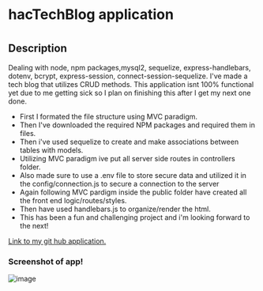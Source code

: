 <h1>hacTechBlog application<h1>

<h2>Description</h2>
  <p> Dealing with node, npm packages,mysql2, sequelize, express-handlebars, dotenv, bcrypt, express-session, connect-session-sequelize. I've made a tech blog that utilizes CRUD methods. This application isnt 100% functional yet due to me getting sick so I plan on finishing this after I get my next one done.</p>

  <ul>
    <li>First I formated the file structure using MVC paradigm.</li>
    <li>Then I've downloaded the required NPM packages and required them in files.</li>
    <li>Then i've used sequelize to create and make associations between tables with models.</li>
    <li>Utilizing MVC paradigm ive put all server side routes in controllers folder.</li>
    <li>Also made sure to use a .env file to store secure data and utilized it in the config/connection.js to secure a connection to the server</li>
    <li>Again following MVC pardigm inside the public folder have created all the front end logic/routes/styles.</li>
    <li>Then have used handlebars.js to organize/render the html.</li>
    <li>This has been a fun and challenging project and i'm looking forward to the next! </li>
  </ul>

<a href ="https://github.com/HacAtac/hacTechBlog" target="_blank">Link to my git hub application.</a></br>

<h3>Screenshot of app!</h3>

![image](https://user-images.githubusercontent.com/87215152/141714855-6f27f24d-9395-40e1-aef4-44460f657902.png)
